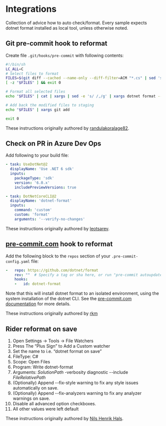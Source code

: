 # Integrations
Collection of advice how to auto check/format. Every sample expects dotnet format installed as local tool, unless otherwise noted.

## Git pre-commit hook to reformat

Create file `.git/hooks/pre-commit` with following contents:
```sh
#!/bin/sh
LC_ALL=C
# Select files to format
FILES=$(git diff --cached --name-only --diff-filter=ACM "*.cs" | sed 's| |\\ |g')
[ -z "$FILES" ] && exit 0

# Format all selected files
echo "$FILES" | cat | xargs | sed -e 's/ /,/g' | xargs dotnet format --include

# Add back the modified files to staging
echo "$FILES" | xargs git add

exit 0

```

These instructions originally authored by [randulakoralage82](https://medium.com/@randulakoralage82/format-your-net-code-with-git-hooks-a0dc33f68048).


## Check on PR in Azure Dev Ops

Add following to your build file:

```yaml
- task: UseDotNet@2
  displayName: 'Use .NET 6 sdk'
  inputs:
    packageType: 'sdk'
    version: '6.0.x'
    includePreviewVersions: true

- task: DotNetCoreCLI@2
  displayName: 'dotnet-format'
  inputs:
    command: 'custom'
    custom: 'format'
    arguments: '--verify-no-changes'
```


These instructions originally authored by [leotsarev](https://github.com/joinrpg/joinrpg-net/).


## [pre-commit.com](https://pre-commit.com/) hook to reformat

Add the following block to the `repos` section of your `.pre-commit-config.yaml` file:

```yaml
-   repo: https://github.com/dotnet/format
    rev: ""  # Specify a tag or sha here, or run "pre-commit autoupdate"
    hooks:
    -   id: dotnet-format
```
Note that this will install dotnet format to an isolated environment, using the system installation of the dotnet CLI. See the [pre-commit.com documentation](https://pre-commit.com/#dotnet) for more details.

These instructions originally authored by [rkm](https://github.com/rkm)

## Rider reformat on save


1. Open Settings -> Tools -> File Watchers
1. Press The “Plus Sign” to Add a Custom watcher
1. Set the name to i.e. “dotnet format on save”
1. FileType: C#
1. Scope: Open Files
1. Program: Write dotnet-format
1. Arguments: $SolutionPath$ -verbosity diagnostic --include $FileRelativePath$
1. (Optionally) Append --fix-style warning to fix any style issues automatically on save.
1. (Optionally) Append --fix-analyzers warning to fix any analyzer warnings on save.
1. Disable all advanced option checkboxes.
1. All other values were left default

These instructions originally authored by [Nils Henrik Hals](https://strepto.github.io/Pause/blog/dotnet-format-rider/).
